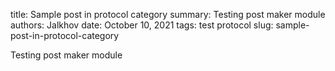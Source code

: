 title: Sample post in protocol category
summary: Testing post maker module
authors: Jalkhov
date: October 10, 2021
tags: test
    protocol
slug: sample-post-in-protocol-category


Testing post maker module